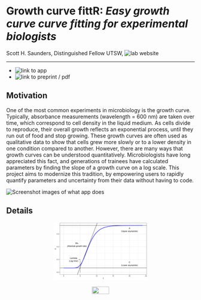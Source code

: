 # Growth curve fittR: *Easy growth curve curve fitting for experimental biologists*

Scott H. Saunders, Distinguished Fellow UTSW, ![lab website]()

---

* ![link to app]()
* ![link to preprint / pdf]()

## Motivation

One of the most common experiments in microbiology is the growth curve. Typically, absorbance measurements (wavelength = 600 nm) are taken over time, which correspond to cell density in the liquid medium. As cells divide to reproduce, their overall growth reflects an exponential process, until they run out of food and stop growing. These growth curves are often used as qualitative data to show that cells grew more slowly or to a lower density in one condition compared to another. However, there are many ways that growth curves can be understood quantitatively. Microbiologists have long appreciated this fact, and generations of trainees have calculated parameters by finding the slope of a growth curve on a log scale. This project aims to modernize this tradition, by empowering users to rapidly quantify parameters and uncertainty from their data without having to code.

![Screenshot images of what app does]()

## Details

<p align="center">
<img src="gomp_diagram.png" width=50% height=50%>
</p>


<p align="center">
<img src="https://render.githubusercontent.com/render/math?math=y=Aexp{\left(-exp{\left(\frac{\mu_A e}{A}(\lambda-t)+1\right)}\right)} +C" width=30% height=30%>
</p>

